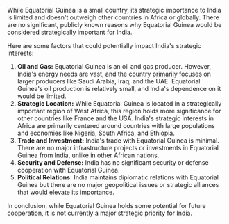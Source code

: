 While Equatorial Guinea is a small country, its strategic importance to India is limited and doesn't outweigh other countries in Africa or globally.  There are no significant, publicly known reasons why Equatorial Guinea would be considered strategically important for India. 

Here are some factors that could potentially impact India's strategic interests:

1. **Oil and Gas:** Equatorial Guinea is an oil and gas producer. However, India's energy needs are vast, and the country primarily focuses on larger producers like Saudi Arabia, Iraq, and the UAE. Equatorial Guinea's oil production is relatively small, and India's dependence on it would be limited.
2. **Strategic Location:** While Equatorial Guinea is located in a strategically important region of West Africa, this region holds more significance for other countries like France and the USA. India's strategic interests in Africa are primarily centered around countries with large populations and economies like Nigeria, South Africa, and Ethiopia.
3. **Trade and Investment:** India's trade with Equatorial Guinea is minimal. There are no major infrastructure projects or investments in Equatorial Guinea from India, unlike in other African nations.
4. **Security and Defense:** India has no significant security or defense cooperation with Equatorial Guinea.
5. **Political Relations:** India maintains diplomatic relations with Equatorial Guinea but there are no major geopolitical issues or strategic alliances that would elevate its importance.

In conclusion, while Equatorial Guinea holds some potential for future cooperation, it is not currently a major strategic priority for India. 
